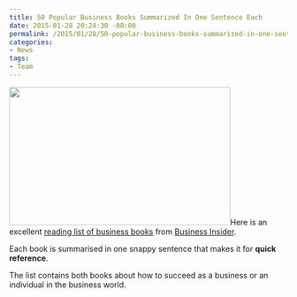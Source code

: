 ```yaml
---
title: 50 Popular Business Books Summarized In One Sentence Each
date: 2015-01-28 20:24:30 -08:00
permalink: /2015/01/28/50-popular-business-books-summarized-in-one-sentence-each/
categories:
- News
tags:
- Team
---
```

<img class="alignleft" src="http://www.hiringforhope.org/news-room/images/0721-business-insider-logo_full_600.jpg" alt="" width="400" height="250" />Here is an excellent <a href="http://www.businessinsider.com/famous-business-book-summaries-2015-1"><span style="text-decoration:underline;">reading list of business books</span></a> from <a href="http://www.businessinsider.com/"><span style="text-decoration:underline;">Business Insider</span></a>.

Each book is summarised in one snappy sentence that makes it for <strong>quick reference</strong>.

The list contains both books about how to succeed as a business or an individual in the business world.
